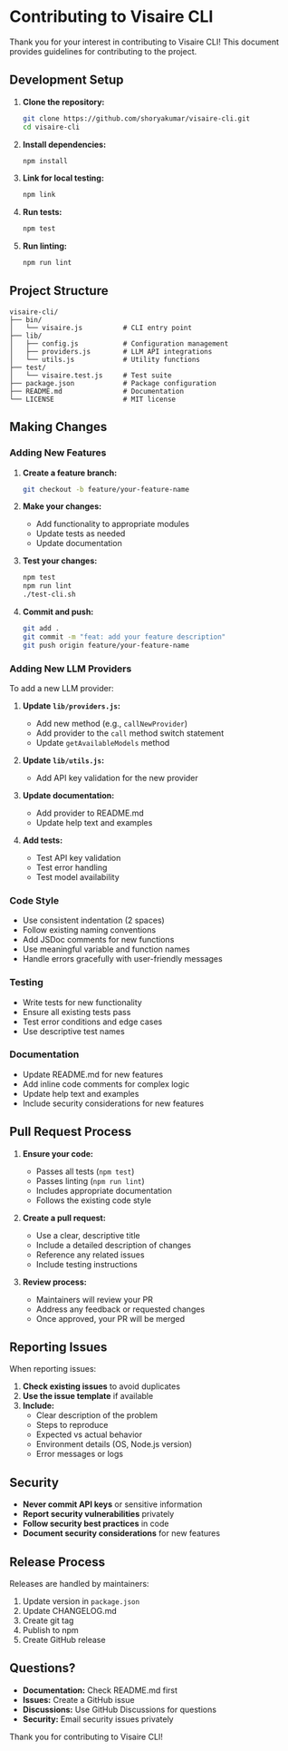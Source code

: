 # Contributing to Visaire CLI

Thank you for your interest in contributing to Visaire CLI! This document provides guidelines for contributing to the project.

## Development Setup

1. **Clone the repository:**
   ```bash
   git clone https://github.com/shoryakumar/visaire-cli.git
   cd visaire-cli
   ```

2. **Install dependencies:**
   ```bash
   npm install
   ```

3. **Link for local testing:**
   ```bash
   npm link
   ```

4. **Run tests:**
   ```bash
   npm test
   ```

5. **Run linting:**
   ```bash
   npm run lint
   ```

## Project Structure

```
visaire-cli/
├── bin/
│   └── visaire.js          # CLI entry point
├── lib/
│   ├── config.js           # Configuration management
│   ├── providers.js        # LLM API integrations
│   └── utils.js            # Utility functions
├── test/
│   └── visaire.test.js     # Test suite
├── package.json            # Package configuration
├── README.md               # Documentation
└── LICENSE                 # MIT license
```

## Making Changes

### Adding New Features

1. **Create a feature branch:**
   ```bash
   git checkout -b feature/your-feature-name
   ```

2. **Make your changes:**
   - Add functionality to appropriate modules
   - Update tests as needed
   - Update documentation

3. **Test your changes:**
   ```bash
   npm test
   npm run lint
   ./test-cli.sh
   ```

4. **Commit and push:**
   ```bash
   git add .
   git commit -m "feat: add your feature description"
   git push origin feature/your-feature-name
   ```

### Adding New LLM Providers

To add a new LLM provider:

1. **Update `lib/providers.js`:**
   - Add new method (e.g., `callNewProvider`)
   - Add provider to the `call` method switch statement
   - Update `getAvailableModels` method

2. **Update `lib/utils.js`:**
   - Add API key validation for the new provider

3. **Update documentation:**
   - Add provider to README.md
   - Update help text and examples

4. **Add tests:**
   - Test API key validation
   - Test error handling
   - Test model availability

### Code Style

- Use consistent indentation (2 spaces)
- Follow existing naming conventions
- Add JSDoc comments for new functions
- Use meaningful variable and function names
- Handle errors gracefully with user-friendly messages

### Testing

- Write tests for new functionality
- Ensure all existing tests pass
- Test error conditions and edge cases
- Use descriptive test names

### Documentation

- Update README.md for new features
- Add inline code comments for complex logic
- Update help text and examples
- Include security considerations for new features

## Pull Request Process

1. **Ensure your code:**
   - Passes all tests (`npm test`)
   - Passes linting (`npm run lint`)
   - Includes appropriate documentation
   - Follows the existing code style

2. **Create a pull request:**
   - Use a clear, descriptive title
   - Include a detailed description of changes
   - Reference any related issues
   - Include testing instructions

3. **Review process:**
   - Maintainers will review your PR
   - Address any feedback or requested changes
   - Once approved, your PR will be merged

## Reporting Issues

When reporting issues:

1. **Check existing issues** to avoid duplicates
2. **Use the issue template** if available
3. **Include:**
   - Clear description of the problem
   - Steps to reproduce
   - Expected vs actual behavior
   - Environment details (OS, Node.js version)
   - Error messages or logs

## Security

- **Never commit API keys** or sensitive information
- **Report security vulnerabilities** privately
- **Follow security best practices** in code
- **Document security considerations** for new features

## Release Process

Releases are handled by maintainers:

1. Update version in `package.json`
2. Update CHANGELOG.md
3. Create git tag
4. Publish to npm
5. Create GitHub release

## Questions?

- **Documentation:** Check README.md first
- **Issues:** Create a GitHub issue
- **Discussions:** Use GitHub Discussions for questions
- **Security:** Email security issues privately

Thank you for contributing to Visaire CLI!
